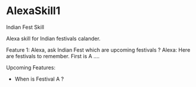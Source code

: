 # AlexaSkill1
Indian Fest Skill

Alexa skill for Indian festivals calander.

Feature 1:
Alexa, ask Indian Fest which are upcoming festivals ?
Alexa: Here are festivals to remember. First is A ....

Upcoming Features:
- When is Festival A ?

